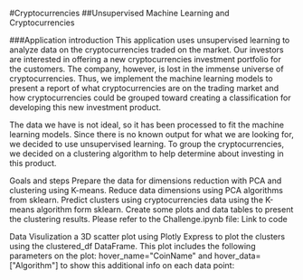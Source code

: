 #Cryptocurrencies
##Unsupervised Machine Learning and Cryptocurrencies

###Application introduction
This application uses unsupervised learning to analyze data on the cryptocurrencies traded on the market. Our investors are interested in offering a new cryptocurrencies investment portfolio for the customers. The company, however, is lost in the immense universe of cryptocurrencies. Thus, we implement the machine learning models to present a report of what cryptocurrencies are on the trading market and how cryptocurrencies could be grouped toward creating a classification for developing this new investment product.

The data we have is not ideal, so it has been processed to fit the machine learning models. Since there is no known output for what we are looking for, we decided to use unsupervised learning. To group the cryptocurrencies, we decided on a clustering algorithm to help determine about investing in this product.

Goals and steps
Prepare the data for dimensions reduction with PCA and clustering using K-means.
Reduce data dimensions using PCA algorithms from sklearn.
Predict clusters using cryptocurrencies data using the K-means algorithm form sklearn.
Create some plots and data tables to present the clustering results.
Please refer to the Challenge.ipynb file: Link to code

Data Visulization
a 3D scatter plot using Plotly Express to plot the clusters using the clustered_df DataFrame.
This plot includes the following parameters on the plot: hover_name="CoinName" and hover_data=["Algorithm"] to show this additional info on each data point:
